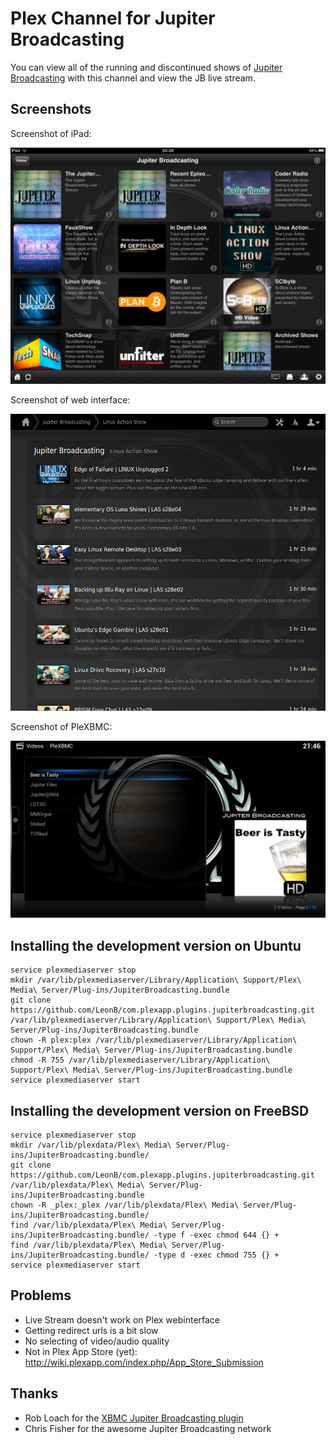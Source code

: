 # Plex Channel for Jupiter Broadcasting

You can view all of the running and discontinued shows of [Jupiter Broadcasting](http://www.jupiterbroadcasting.com) with this channel and view the JB live stream.

## Screenshots

Screenshot of iPad:

![Screenshot of iPad: shows view](Contents/Resources/Screenshots/iPad-shows.jpg?raw=true)

Screenshot of web interface:

![Screenshot of web interface: episodes view](Contents/Resources/Screenshots/Web-episodes.jpg?raw=true)

Screenshot of PleXBMC:

![Screenshot of Plex on XBMC: archive view](Contents/Resources/Screenshots/PleXBMC-archive.jpg?raw=true)

## Installing the development version on Ubuntu

``` shell
service plexmediaserver stop
mkdir /var/lib/plexmediaserver/Library/Application\ Support/Plex\ Media\ Server/Plug-ins/JupiterBroadcasting.bundle
git clone https://github.com/LeonB/com.plexapp.plugins.jupiterbroadcasting.git /var/lib/plexmediaserver/Library/Application\ Support/Plex\ Media\ Server/Plug-ins/JupiterBroadcasting.bundle
chown -R plex:plex /var/lib/plexmediaserver/Library/Application\ Support/Plex\ Media\ Server/Plug-ins/JupiterBroadcasting.bundle
chmod -R 755 /var/lib/plexmediaserver/Library/Application\ Support/Plex\ Media\ Server/Plug-ins/JupiterBroadcasting.bundle
service plexmediaserver start
```

## Installing the development version on FreeBSD

``` shell
service plexmediaserver stop
mkdir /var/lib/plexdata/Plex\ Media\ Server/Plug-ins/JupiterBroadcasting.bundle/
git clone https://github.com/LeonB/com.plexapp.plugins.jupiterbroadcasting.git /var/lib/plexdata/Plex\ Media\ Server/Plug-ins/JupiterBroadcasting.bundle
chown -R _plex:_plex /var/lib/plexdata/Plex\ Media\ Server/Plug-ins/JupiterBroadcasting.bundle/
find /var/lib/plexdata/Plex\ Media\ Server/Plug-ins/JupiterBroadcasting.bundle/ -type f -exec chmod 644 {} +
find /var/lib/plexdata/Plex\ Media\ Server/Plug-ins/JupiterBroadcasting.bundle/ -type d -exec chmod 755 {} +
service plexmediaserver start
```

## Problems ##

- Live Stream doesn't work on Plex webinterface
- Getting redirect urls is a bit slow
- No selecting of video/audio quality
- Not in Plex App Store (yet): http://wiki.plexapp.com/index.php/App_Store_Submission

## Thanks ##

- Rob Loach for the [XBMC Jupiter Broadcasting plugin](https://github.com/RobLoach/plugin.video.jupiterbroadcasting)
- Chris Fisher for the awesome Jupiter Broadcasting network
